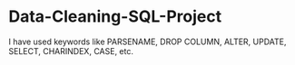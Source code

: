 # Data-Cleaning-SQL-Project

I have used keywords like PARSENAME, DROP COLUMN, ALTER, UPDATE, SELECT, CHARINDEX, CASE, etc.
